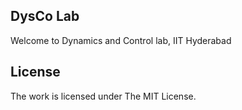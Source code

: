 
## DysCo Lab
Welcome to Dynamics and Control lab, IIT Hyderabad

## License

The work is licensed under The MIT License.
